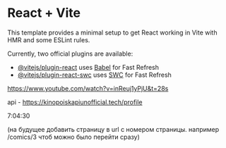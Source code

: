 # React + Vite

This template provides a minimal setup to get React working in Vite with HMR and some ESLint rules.

Currently, two official plugins are available:

- [@vitejs/plugin-react](https://github.com/vitejs/vite-plugin-react/blob/main/packages/plugin-react/README.md) uses [Babel](https://babeljs.io/) for Fast Refresh
- [@vitejs/plugin-react-swc](https://github.com/vitejs/vite-plugin-react-swc) uses [SWC](https://swc.rs/) for Fast Refresh

https://www.youtube.com/watch?v=inReuj1yPjU&t=28s

api - https://kinopoiskapiunofficial.tech/profile

7:04:30

(на будущее добавить страницу в url с номером страницы. например /comics/3 чтоб можно было перейти сразу)
